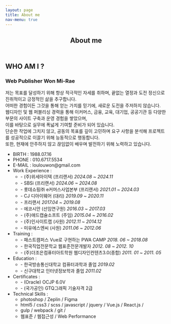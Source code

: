```yaml
---
layout: page
title: About me
nav-menu: true
---
```


<!-- Main -->
<div id="main" class="alt">

<!-- One -->
<section id="one">
	<div class="inner">
		<header class="major">
			<h1>About me</h1>
		</header>                
		<div class="about-box">
            <h2>WHO AM I ?</h2>
            <h3>Web Publisher <span>Won Mi-Rae</span></h3>
            <p class="txt">
             저는 목표를 달성하기 위해 항상 적극적인 자세를 취하며, 끝없는 열정과 도전 정신으로 진취적이고 긍정적인 삶을 추구합니다.<br>
             어떠한 경험이든 그것을 통해 얻는 가치를 믿기에, 새로운 도전을 주저하지 않습니다.<br>
             웹디자인 및 웹 퍼블리싱 경력을 통해 이커머스, 금융, 교육, 대기업, 공공기관 등 다양한 부문의 사이트 구축과 운영 경험을 쌓았으며,<br>
             이를 바탕으로 실무에 폭넓게 기여할 준비가 되어 있습니다.<br>
             단순한 작업에 그치지 않고, 공동의 목표를 깊이 고민하며 요구 사항을 분석해 프로젝트를 성공적으로 이끌기 위해 능동적으로 행동합니다.<br>
             또한, 현재에 안주하지 않고 끊임없이 배우며 발전하기 위해 노력하고 있습니다.
            </p>       
            <ul class="profile-box">
                <li><span>BIRTH :</span> 1988.07.16</li>
                <li><span>PHONE :</span> 010.6717.5534</li>
                <li><span>E-MAIL :</span> loulouwon@gmail.com</li>
                <li><span>Work Experience :</span>
                    <ul>
                        <li>- (주)위세아이텍 (프리랜서) <em>2024.08 ~ 2024.11</em></li>
                        <li>- SBSi (프리랜서) <em>2024.06 ~ 2024.08</em></li>
                        <li>- 롯데쇼핑㈜ e커머스사업본부 (프리랜서) <em>2021.01 ~ 2024.03</em></li>
                        <li>- CJ 디아이웨어 (대리) <em>2019.09 ~ 2020.11</em></li>
                        <li>- 프리랜서 <em>2017.04 ~ 2019.08</em></li>
                        <li>- 에코시안 (선임연구원) <em>2016.03 ~ 2017.03</em></li>
                        <li>- (주)애드캡슐소프트 (주임) <em>2015.04 ~ 2016.02</em></li>
                        <li>- (주)인사이트랩 (사원) <em>2012.11 ~ 2014.12</em></li>
                        <li>- 미유에스엔씨 (사원) <em>2011.06 ~ 2012.06</em></li>
                    </ul>
                </li>
                <li><span>Training :</span>
                    <ul>
                        <li>- 패스트캠퍼스 Vue로 구현하는 PWA CAMP <em>2018. 06 ~ 2018.08</em></li>
                        <li>- 한국직업전문학교 웹표준전문개발자 <em>2012. 08 ~ 2012. 10</em></li>
                        <li>- (주)더조은컴퓨터아트학원 웹디자인컨텐츠3.0(종합) <em>2011. 01 ~ 2011. 05</em></li>
                    </ul>
                </li>
                <li><span>Education :</span>
                    <ul>
                        <li>- 한국방송통신대학교 컴퓨터과학과 졸업 <em>2019.02</em></li>
                        <li>- 신구대학교 인터넷정보학과 졸업 <em>2011.02</em></li>
                    </ul>
                </li>
                <li><span>Certificates :</span>
                    <ul>
                        <li>- (Oracle) OCJP 6.0V</li>
                        <li>- (국가공인) GTQ그래픽 기술자격 2급</li>
                    </ul>
                </li>
                <li><span class="txt-org">Technical Skills :</span>
                    <ul>
                        <li>photoshop / Zeplin / Figma</li>
                        <li>html5 / css3 / scss / javascript / jquery / Vue.js / React.js / </li>
                        <li>gulp / webpack / git /</li>
                        <li>웹표준 / 웹접근성 / Web Performance</li>
                    </ul>
                </li>
            </ul>           
        </div>
    </div>
</section>

</div>
